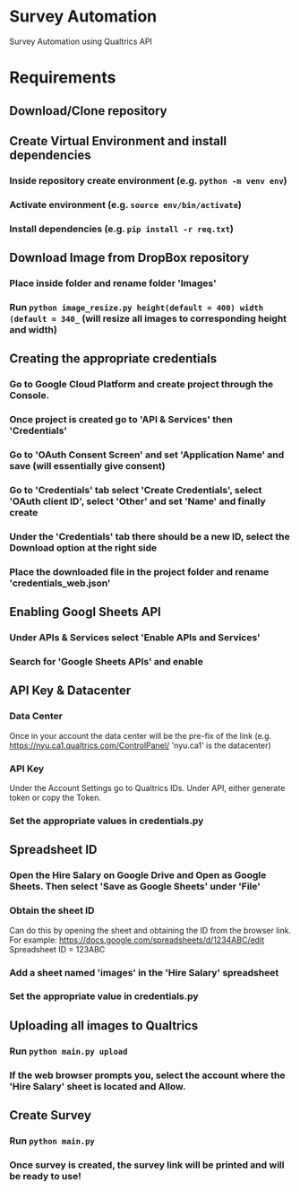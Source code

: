 # Survey Automation
Survey Automation using Qualtrics API

# Requirements

## Download/Clone repository
## Create Virtual Environment and install dependencies
### Inside repository create environment (e.g. `python -m venv env`)
### Activate environment (e.g. `source env/bin/activate`)
### Install dependencies (e.g. `pip install -r req.txt`)

## Download Image from DropBox repository
### Place inside folder and rename folder 'Images'
### Run `python image_resize.py height(default = 400) width (default = 340_` (will resize all images to corresponding height and width)


## Creating the appropriate credentials 
### Go to Google Cloud Platform and create project through the Console.
### Once project is created go to 'API & Services' then 'Credentials'
### Go to 'OAuth Consent Screen' and set 'Application Name' and save (will essentially give consent)
### Go to 'Credentials' tab select 'Create Credentials', select 'OAuth client ID', select 'Other' and set 'Name' and finally create 
### Under the 'Credentials' tab there should be a new ID, select the Download option at the right side 
### Place the downloaded file in the project folder and rename 'credentials_web.json'

## Enabling Googl Sheets API
### Under APIs & Services select 'Enable APIs and Services'
### Search for 'Google Sheets APIs' and enable

## API Key & Datacenter
### Data Center
Once in your account the data center will be the pre-fix of the link (e.g. https://nyu.ca1.qualtrics.com/ControlPanel/ 'nyu.ca1' is the datacenter)
### API Key
Under the Account Settings go to Qualtrics IDs. Under API, either generate token or copy the Token. 
### Set the appropriate values in credentials.py

## Spreadsheet ID
### Open the Hire Salary on Google Drive and Open as Google Sheets. Then select 'Save as Google Sheets' under 'File'
### Obtain the sheet ID
Can do this by opening the sheet and obtaining the ID from the browser link. For example:
https://docs.google.com/spreadsheets/d/1234ABC/edit
Spreadsheet ID = 123ABC
### Add a sheet named 'images' in the 'Hire Salary' spreadsheet
### Set the appropriate value in credentials.py

## Uploading all images to Qualtrics
### Run `python main.py upload`
### If the web browser prompts you, select the account where the 'Hire Salary' sheet is located and Allow. 


## Create Survey
### Run `python main.py`
### Once survey is created, the survey link will be printed and will be ready to use!


